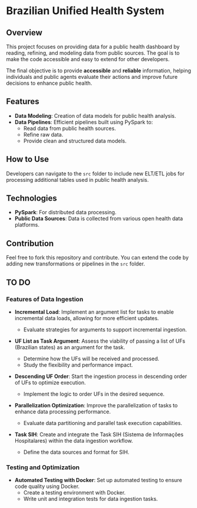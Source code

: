 # Brazilian Unified Health System

## Overview
This project focuses on providing data for a public health dashboard by reading, refining, and modeling data from public sources. The goal is to make the code accessible and easy to extend for other developers.

The final objective is to provide **accessible** and **reliable** information, helping individuals and public agents evaluate their actions and improve future decisions to enhance public health.

## Features
- **Data Modeling**: Creation of data models for public health analysis.
- **Data Pipelines**: Efficient pipelines built using PySpark to:
  - Read data from public health sources.
  - Refine raw data.
  - Provide clean and structured data models.

## How to Use
Developers can navigate to the `src` folder to include new ELT/ETL jobs for processing additional tables used in public health analysis.

## Technologies
- **PySpark**: For distributed data processing.
- **Public Data Sources**: Data is collected from various open health data platforms.
  
## Contribution
Feel free to fork this repository and contribute. You can extend the code by adding new transformations or pipelines in the `src` folder.

## TO DO

### Features of Data Ingestion
- **Incremental Load**: Implement an argument list for tasks to enable incremental data loads, allowing for more efficient updates.
  - Evaluate strategies for arguments to support incremental ingestion.
  
- **UF List as Task Argument**: Assess the viability of passing a list of UFs (Brazilian states) as an argument for the task.
  - Determine how the UFs will be received and processed.
  - Study the flexibility and performance impact.
  
- **Descending UF Order**: Start the ingestion process in descending order of UFs to optimize execution.
  - Implement the logic to order UFs in the desired sequence.
  
- **Parallelization Optimization**: Improve the parallelization of tasks to enhance data processing performance.
  - Evaluate data partitioning and parallel task execution capabilities.
  
- **Task SIH**: Create and integrate the Task SIH (Sistema de Informações Hospitalares) within the data ingestion workflow.
  - Define the data sources and format for SIH.

### Testing and Optimization
- **Automated Testing with Docker**: Set up automated testing to ensure code quality using Docker.
  - Create a testing environment with Docker.
  - Write unit and integration tests for data ingestion tasks.
